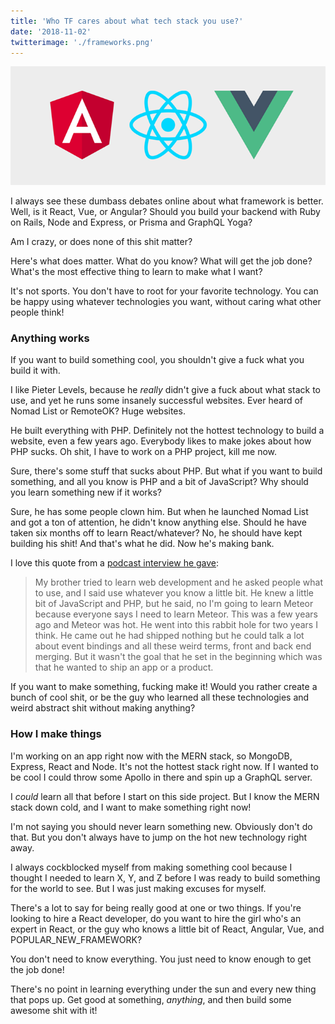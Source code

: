 ```yaml
---
title: 'Who TF cares about what tech stack you use?'
date: '2018-11-02'
twitterimage: './frameworks.png'
---
```


![Frameworks](./frameworks.png)

I always see these dumbass debates online about what framework is better. Well, is it React, Vue, or Angular? Should you build your backend with Ruby on Rails, Node and Express, or Prisma and GraphQL Yoga?

Am I crazy, or does none of this shit matter?

Here's what does matter. What do you know? What will get the job done? What's the most effective thing to learn to make what I want?

It's not sports. You don't have to root for your favorite technology. You can be happy using whatever technologies you want, without caring what other people think!

### Anything works

If you want to build something cool, you shouldn't give a fuck what you build it with.

I like Pieter Levels, because he _really_ didn't give a fuck about what stack to use, and yet he runs some insanely successful websites. Ever heard of Nomad List or RemoteOK? Huge websites.

He built everything with PHP. Definitely not the hottest technology to build a website, even a few years ago. Everybody likes to make jokes about how PHP sucks. Oh shit, I have to work on a PHP project, kill me now.

Sure, there's some stuff that sucks about PHP. But what if you want to build something, and all you know is PHP and a bit of JavaScript? Why should you learn something new if it works?

Sure, he has some people clown him. But when he launched Nomad List and got a ton of attention, he didn't know anything else. Should he have taken six months off to learn React/whatever? No, he should have kept building his shit! And that's what he did. Now he's making bank.

I love this quote from a [podcast interview he gave](https://www.indiehackers.com/podcast/043-pieter-levels-of-nomad-list):

> My brother tried to learn web development and he asked people what to use, and I said use whatever you know a little bit. He knew a little bit of JavaScript and PHP, but he said, no I'm going to learn Meteor because everyone says I need to learn Meteor. This was a few years ago and Meteor was hot. He went into this rabbit hole for two years I think. He came out he had shipped nothing but he could talk a lot about event bindings and all these weird terms, front and back end merging. But it wasn't the goal that he set in the beginning which was that he wanted to ship an app or a product.

If you want to make something, fucking make it! Would you rather create a bunch of cool shit, or be the guy who learned all these technologies and weird abstract shit without making anything?

### How I make things

I'm working on an app right now with the MERN stack, so MongoDB, Express, React and Node. It's not the hottest stack right now. If I wanted to be cool I could throw some Apollo in there and spin up a GraphQL server.

I _could_ learn all that before I start on this side project. But I know the MERN stack down cold, and I want to make something right now!

I'm not saying you should never learn something new. Obviously don't do that. But you don't always have to jump on the hot new technology right away.

I always cockblocked myself from making something cool because I thought I needed to learn X, Y, and Z before I was ready to build something for the world to see. But I was just making excuses for myself.

There's a lot to say for being really good at one or two things. If you're looking to hire a React developer, do you want to hire the girl who's an expert in React, or the guy who knows a little bit of React, Angular, Vue, and POPULAR\_NEW\_FRAMEWORK?

You don't need to know everything. You just need to know enough to get the job done!

There's no point in learning everything under the sun and every new thing that pops up. Get good at something, _anything_, and then build some awesome shit with it!